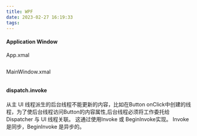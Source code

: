 ```yaml
---
title: WPF
date: 2023-02-27 16:19:33
tags:
---
```

#### Application Window
App.xmal
```

```
MainWindow.xmal
```

```
#### dispatch.invoke
从主 UI 线程派生的后台线程不能更新的内容，比如在Button onClick中创建的线程，为了使后台线程访问Button的内容属性,后台线程必须将工作委托给 
Dispatcher 与 UI 线程关联。 这通过使用Invoke 或 BeginInvoke实现。 Invoke 是同步，BeginInvoke 是异步的。